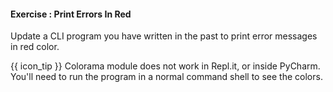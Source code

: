 #### Exercise : Print Errors In Red

Update a CLI program you have written in the past to print error messages in red color.

{{ icon_tip }} Colorama module does not work in Repl.it, or inside PyCharm. You'll need to run the program in a normal command shell to see the colors.